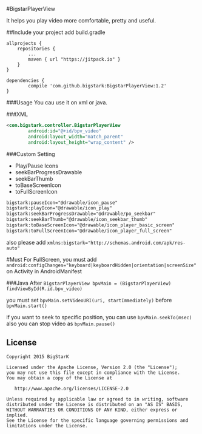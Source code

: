 #BigstarPlayerView

It helps you play video more comfortable, pretty and useful.


##Include your project
add build.gradle
```
allprojects {
	repositories {
		...
		maven { url "https://jitpack.io" }
	}
}
```
```
dependencies {
        compile 'com.github.bigstark:BigstarPlayerView:1.2'
}
```



###Usage
You cau use it on xml or java.


###XML
```xml
<com.bigstark.controller.BigstarPlayerView
        android:id="@+id/bpv_video"
        android:layout_width="match_parent"
        android:layout_height="wrap_content" />
```

###Custom Setting
- Play/Pause Icons
- seekBarProgressDrawable
- seekBarThumb
- toBaseScreenIcon
- toFullScreenIcon

```xml
bigstark:pauseIcon="@drawable/icon_pause"
bigstark:playIcon="@drawable/icon_play"
bigstark:seekBarProgressDrawable="@drawable/po_seekbar"
bigstark:seekBarThumb="@drawable/icon_seekbar_thumb"
bigstark:toBaseScreenIcon="@drawable/icon_player_basic_screen"
bigstark:toFullScreenIcon="@drawable/icon_player_full_screen"
```

also please add `xmlns:bigstark="http://schemas.android.com/apk/res-auto"`

#Must
For FullScreen, you must add `android:configChanges="keyboard|keyboardHidden|orientation|screenSize"` on Activity in AndroidManifest

###Java
After `BigstarPlayerView bpvMain = (BigstarPlayerView) findViewById(R.id.bpv_video)`


you must set `bpvMain.setVideoURI(uri, startImmediately)` before `bpvMain.start()`

if you want to seek to specific position, you can use `bpvMain.seekTo(msec)`
also you can stop video as `bpvMain.pause()`


License
-------

    Copyright 2015 BigStarK

    Licensed under the Apache License, Version 2.0 (the "License");
    you may not use this file except in compliance with the License.
    You may obtain a copy of the License at

       http://www.apache.org/licenses/LICENSE-2.0

    Unless required by applicable law or agreed to in writing, software
    distributed under the License is distributed on an "AS IS" BASIS,
    WITHOUT WARRANTIES OR CONDITIONS OF ANY KIND, either express or implied.
    See the License for the specific language governing permissions and
    limitations under the License.
